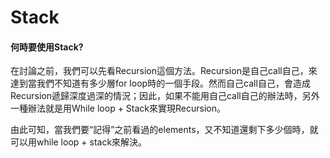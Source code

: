 # Stack

#### 何時要使用Stack?

在討論之前，我們可以先看Recursion這個方法。Recursion是自己call自己，來達到當我們不知道有多少層for loop時的一個手段。然而自己call自己，會造成Recursion遞歸深度過深的情況；因此，如果不能用自己call自己的辦法時，另外一種辦法就是用While loop + Stack來實現Recursion。  
  
由此可知，當我們要“記得”之前看過的elements，又不知道還剩下多少個時，就可以用while loop + stack來解決。  
  


